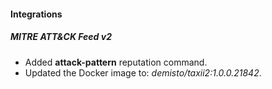 
#### Integrations
##### MITRE ATT&CK Feed v2
- Added **attack-pattern** reputation command.
- Updated the Docker image to: *demisto/taxii2:1.0.0.21842*.